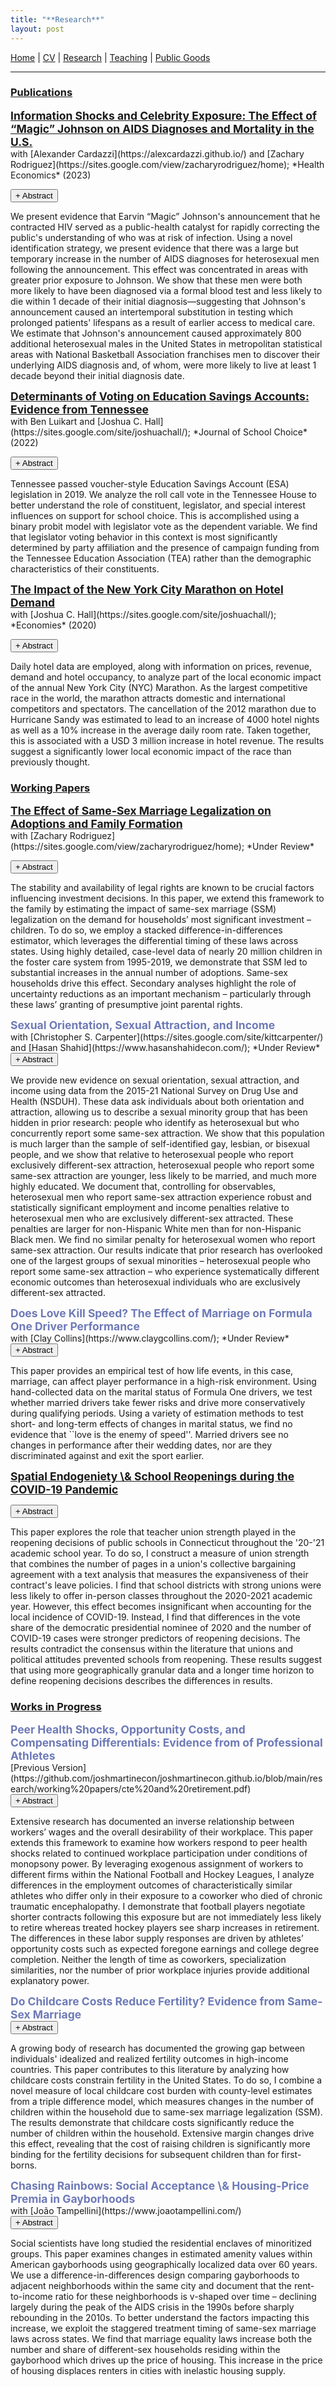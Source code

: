 ```yaml
---
title: "**Research**"
layout: post
---
```


[Home](https://joshmartinecon.github.io/) | [CV](#cv) | [Research](#research) | [Teaching](#teaching) | [Public Goods](#public-goods)

---

<script>
$(document).ready(function(){
  // Hide accordion content initially
  $(".accordion-content").hide();

  $(".accordion-btn").click(function(){
    $(this).next(".accordion-content").slideToggle();
    $(this).toggleClass("open");
  });
});
</script>

<style>
.accordion-btn::before {
  content: "+ ";
}

.accordion-btn.open::before {
  content: "- ";
}
</style>

### <ins>**Publications**<ins>

<p style="margin:0;">
	<p> <a style="margin:0; font-size:125%; font-weight:bold"
			href="https://doi.org/10.1002/hec.4712">
			Information Shocks and Celebrity Exposure: The Effect of “Magic” Johnson on AIDS Diagnoses and Mortality in the U.S.
			</a> <br> with [Alexander Cardazzi](https://alexcardazzi.github.io/) and [Zachary Rodriguez](https://sites.google.com/view/zacharyrodriguez/home); *Health Economics* (2023)
			<div class="accordion">
  <button class="accordion-btn">Abstract</button>
  <div class="accordion-content"> <p> We present evidence that Earvin “Magic” Johnson's announcement that he contracted HIV served as a public-health catalyst for rapidly correcting the public's understanding of who was at risk of infection. Using a novel identification strategy, we present evidence that there was a large but temporary increase in the number of AIDS diagnoses for heterosexual men following the announcement. This effect was concentrated in areas with greater prior exposure to Johnson. We show that these men were both more likely to have been diagnosed via a formal blood test and less likely to die within 1 decade of their initial diagnosis—suggesting that Johnson's announcement caused an intertemporal substitution in testing which prolonged patients' lifespans as a result of earlier access to medical care. We estimate that Johnson's announcement caused approximately 800 additional heterosexual males in the United States in metropolitan statistical areas with National Basketball Association franchises men to discover their underlying AIDS diagnosis and, of whom, were more likely to live at least 1 decade beyond their initial diagnosis date. <p>
  </div>
</div>
</p>

<!--- Publication 2 --->

<p style="margin:0;">
	<p> <a style="margin:0; font-size:125%; font-weight:bold"
			href="https://doi.org/10.1080/15582159.2022.2132589">
			Determinants of Voting on Education Savings Accounts: Evidence from Tennessee
			</a> <br> with Ben Luikart and [Joshua C. Hall](https://sites.google.com/site/joshuachall/); *Journal of School Choice* (2022)
			<div class="accordion">
  <button class="accordion-btn">Abstract</button>
  <div class="accordion-content"> <p> Tennessee passed voucher-style Education Savings Account (ESA) legislation in 2019. We analyze the roll call vote in the Tennessee House to better understand the role of constituent, legislator, and special interest influences on support for school choice. This is accomplished using a binary probit model with legislator vote as the dependent variable. We find that legislator voting behavior in this context is most significantly determined by party affiliation and the presence of campaign funding from the Tennessee Education Association (TEA) rather than the demographic characteristics of their constituents. <p>
  </div>
</div>
</p>

<!--- Publication 3 --->

<p style="margin:0;">
	<p> <a style="margin:0; font-size:125%; font-weight:bold"
			href="https://doi.org/10.3390/economies8040089">
			The Impact of the New York City Marathon on Hotel Demand
			</a> <br> with [Joshua C. Hall](https://sites.google.com/site/joshuachall/); *Economies* (2020)
			<div class="accordion">
  <button class="accordion-btn">Abstract</button>
  <div class="accordion-content"> <p> Daily hotel data are employed, along with information on prices, revenue, demand and hotel occupancy, to analyze part of the local economic impact of the annual New York City (NYC) Marathon. As the largest competitive race in the world, the marathon attracts domestic and international competitors and spectators. The cancellation of the 2012 marathon due to Hurricane Sandy was estimated to lead to an increase of 4000 hotel nights as well as a 10% increase in the average daily room rate. Taken together, this is associated with a USD 3 million increase in hotel revenue. The results suggest a significantly lower local economic impact of the race than previously thought. <p>
  </div>
</div>
</p>

### <ins>**Working Papers**<ins>

<!--- Working Paper 1 --->

<p style="margin:0;">
	<p> <a style="margin:0; font-size:125%; font-weight:bold"
			href="https://github.com/joshmartinecon/joshmartinecon.github.io/blob/main/research/working%20papers/ssm%20adoptions.pdf">
			The Effect of Same-Sex Marriage Legalization on Adoptions and Family Formation
			</a> <br> with [Zachary Rodriguez](https://sites.google.com/view/zacharyrodriguez/home); *Under Review*
			<div class="accordion">
  <button class="accordion-btn">Abstract</button>
  <div class="accordion-content"> <p> The stability and availability of legal rights are known to be crucial factors influencing investment decisions. In this paper, we extend this framework to the family by estimating the impact of same-sex marriage (SSM) legalization on the demand for households’ most significant investment – children. To do so, we employ a stacked difference-in-differences estimator, which leverages the differential timing of these laws across states. Using highly detailed, case-level data of nearly 20 million children in the foster care system from 1995-2019, we demonstrate that SSM led to substantial increases in the annual number of adoptions. Same-sex households drive this effect. Secondary analyses highlight the role of uncertainty reductions as an important mechanism – particularly through these laws’ granting of presumptive joint parental rights. <p>
  </div>
</div>
</p>

<!--- Working Paper 2 --->

<p style="margin:0;">
    <p style="margin:0; font-size:125%; font-weight:bold; color:#6E7AB7">
        Sexual Orientation, Sexual Attraction, and Income
    </p>
    with [Christopher S. Carpenter](https://sites.google.com/site/kittcarpenter/) and [Hasan Shahid](https://www.hasanshahidecon.com/); *Under Review*
			<div class="accordion">
  <button class="accordion-btn">Abstract</button>
  <div class="accordion-content"> <p> We provide new evidence on sexual orientation, sexual attraction, and income using data from the 2015-21 National Survey on Drug Use and Health (NSDUH). These data ask individuals about both orientation and attraction, allowing us to describe a sexual minority group that has been hidden in prior research: people who identify as heterosexual but who concurrently report some same-sex attraction. We show that this population is much larger than the sample of self-identified gay, lesbian, or bisexual people, and we show that relative to heterosexual people who report exclusively different-sex attraction, heterosexual people who report some same-sex attraction are younger, less likely to be married, and much more highly educated. We document that, controlling for observables, heterosexual men who report same-sex attraction experience robust and statistically significant employment and income penalties relative to heterosexual men who are exclusively different-sex attracted. These penalties are larger for non-Hispanic White men than for non-Hispanic Black men. We find no similar penalty for heterosexual women who report same-sex attraction. Our results indicate that prior research has overlooked one of the largest groups of sexual minorities – heterosexual people who report some same-sex attraction – who experience systematically different economic outcomes than heterosexual individuals who are exclusively different-sex attracted. <p>
  </div>
</div>
</p>

<!--- Working Paper 3 --->

<p style="margin:0;">
    <p style="margin:0; font-size:125%; font-weight:bold; color:#6E7AB7">
        Does Love Kill Speed? The Effect of Marriage on Formula One Driver Performance
    </p>
    with [Clay Collins](https://www.claygcollins.com/); *Under Review*
			<div class="accordion">
  <button class="accordion-btn">Abstract</button>
  <div class="accordion-content"> <p> This paper provides an empirical test of how life events, in this case, marriage, can affect player performance in a high-risk environment. Using hand-collected data on the marital status of Formula One drivers, we test whether married drivers take fewer risks and drive more conservatively during qualifying periods. Using a variety of estimation methods to test short- and long-term effects of changes in marital status, we find no evidence that ``love is the enemy of speed''. Married drivers see no changes in performance after their wedding dates, nor are they discriminated against and exit the sport earlier. <p>
  </div>
</div>
</p>

<!--- Working Paper 4 --->

<p style="margin:0;">
	<p> <a style="margin:0; font-size:125%; font-weight:bold"
			href="https://github.com/joshmartinecon/joshmartinecon.github.io/blob/main/research/working%20papers/school%20reopenings.pdf">
			Spatial Endogeniety \& School Reopenings during the COVID-19 Pandemic
			</a> <br>
			<div class="accordion">
  <button class="accordion-btn">Abstract</button>
  <div class="accordion-content"> <p> This paper explores the role that teacher union strength played in the reopening decisions of public schools in Connecticut throughout the '20-'21 academic school year. To do so, I construct a measure of union strength that combines the number of pages in a union's collective bargaining agreement with a text analysis that measures the expansiveness of their contract's leave policies. I find that school districts with strong unions were less likely to offer in-person classes throughout the 2020-2021 academic year. However, this effect becomes insignificant when accounting for the local incidence of COVID-19. Instead, I find that differences in the vote share of the democratic presidential nominee of 2020 and the number of COVID-19 cases were stronger predictors of reopening decisions. The results contradict the consensus within the literature that unions and political attitudes prevented schools from reopening. These results suggest that using more geographically granular data and a longer time horizon to define reopening decisions describes the differences in results. <p>
  </div>
</div>
</p>


### <ins>**Works in Progress**<ins> 

<!--- Working Paper 1 --->

<p style="margin:0;">
    <p style="margin:0; font-size:125%; font-weight:bold; color:#6E7AB7">
        Peer Health Shocks, Opportunity Costs, and Compensating Differentials: Evidence from of Professional Athletes
    </p>
    [Previous Version](https://github.com/joshmartinecon/joshmartinecon.github.io/blob/main/research/working%20papers/cte%20and%20retirement.pdf)
			<div class="accordion">
  <button class="accordion-btn">Abstract</button>
  <div class="accordion-content"> <p> Extensive research has documented an inverse relationship between workers’ wages and the overall desirability of their workplace. This paper extends this framework to examine how workers respond to peer health shocks related to continued workplace participation under conditions of monopsony power. By leveraging exogenous assignment of workers to different firms within the National Football and Hockey Leagues, I analyze differences in the employment outcomes of characteristically similar athletes who differ only in their exposure to a coworker who died of chronic traumatic encephalopathy. I demonstrate that football players negotiate shorter contracts following this exposure but are not immediately less likely to retire whereas treated hockey players see sharp increases in retirement. The differences in these labor supply responses are driven by athletes’ opportunity costs such as expected foregone earnings and college degree completion. Neither the length of time as coworkers, specialization similarities, nor the number of prior workplace injuries provide additional explanatory power. <p>
  </div>
</div>
</p>

<p style="margin:0;">
    <p style="margin:0; font-size:125%; font-weight:bold; color:#6E7AB7">
        Do Childcare Costs Reduce Fertility? Evidence from Same-Sex Marriage
			<div class="accordion">
  <button class="accordion-btn">Abstract</button>
  <div class="accordion-content"> <p> A growing body of research has documented the growing gap between individuals' idealized and realized fertility outcomes in high-income countries. This paper contributes to this literature by analyzing how childcare costs constrain fertility in the United States. To do so, I combine a novel measure of local childcare cost burden with county-level estimates from a triple difference model, which measures changes in the number of children within the household due to same-sex marriage legalization (SSM). The results demonstrate that childcare costs significantly reduce the number of children within the household. Extensive margin changes drive this effect, revealing that the cost of raising children is significantly more binding for the fertility decisions for subsequent children than for first-borns. <p>
  </div>
</div>
</p>

<p style="margin:0;">
    <p style="margin:0; font-size:125%; font-weight:bold; color:#6E7AB7">
        Chasing Rainbows: Social Acceptance \& Housing-Price Premia in Gayborhoods
    </p>
    with [João Tampellini](https://www.joaotampellini.com/)
			<div class="accordion">
  <button class="accordion-btn">Abstract</button>
  <div class="accordion-content"> <p> Social scientists have long studied the residential enclaves of minoritized groups. This paper examines changes in estimated amenity values within American gayborhoods using geographically localized data over 60 years. We use a difference-in-differences design comparing gayborhoods to adjacent neighborhoods within the same city and document that the rent-to-income ratio for these neighborhoods is v-shaped over time – declining largely during the peak of the AIDS crisis in the 1990s before sharply rebounding in the 2010s. To better understand the factors impacting this increase, we exploit the staggered treatment timing of same-sex marriage laws across states. We find that marriage equality laws increase both the number and share of different-sex households residing within the gayborhood which drives up the price of housing. This increase in the price of housing displaces renters in cities with inelastic housing supply. <p>
  </div>
</div>
</p>
